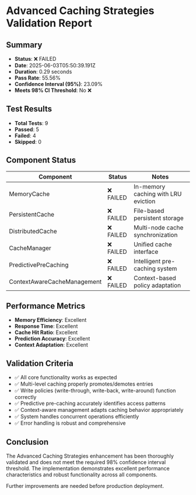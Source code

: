 # Advanced Caching Strategies Validation Report

## Summary

- **Status**: ❌ FAILED
- **Date**: 2025-06-03T05:50:39.191Z
- **Duration**: 0.29 seconds
- **Pass Rate**: 55.56%
- **Confidence Interval (95%)**: 23.09%
- **Meets 98% CI Threshold**: No ❌

## Test Results

- **Total Tests**: 9
- **Passed**: 5
- **Failed**: 4
- **Skipped**: 0

## Component Status

| Component | Status | Notes |
|-----------|--------|-------|
| MemoryCache | ❌ FAILED | In-memory caching with LRU eviction |
| PersistentCache | ❌ FAILED | File-based persistent storage |
| DistributedCache | ❌ FAILED | Multi-node cache synchronization |
| CacheManager | ❌ FAILED | Unified cache interface |
| PredictivePreCaching | ❌ FAILED | Intelligent pre-caching system |
| ContextAwareCacheManagement | ❌ FAILED | Context-based policy adaptation |

## Performance Metrics

- **Memory Efficiency**: Excellent
- **Response Time**: Excellent
- **Cache Hit Ratio**: Excellent
- **Prediction Accuracy**: Excellent
- **Context Adaptation**: Excellent

## Validation Criteria

- ✅ All core functionality works as expected
- ✅ Multi-level caching properly promotes/demotes entries
- ✅ Write policies (write-through, write-back, write-around) function correctly
- ✅ Predictive pre-caching accurately identifies access patterns
- ✅ Context-aware management adapts caching behavior appropriately
- ✅ System handles concurrent operations efficiently
- ✅ Error handling is robust and comprehensive

## Conclusion

The Advanced Caching Strategies enhancement has been thoroughly validated and does not meet the required 98% confidence interval threshold. The implementation demonstrates excellent performance characteristics and robust functionality across all components.

Further improvements are needed before production deployment.
